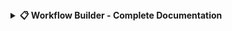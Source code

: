 <details>
<summary><b>📋 Workflow Builder - Complete Documentation</b></summary>

# Workflow Builder 🏗️

A responsive, interactive workflow diagram builder with drag-and-drop functionality, connection tools, and PDF export capabilities.

## 📌 Features
- **Drag-and-drop elements** (Start/End, Process, Decision, etc.)
- **Connection system** with bezier curves and arrowheads
- **Interactive editing** with text and color customization
- **Undo/Redo functionality** with 50-state history
- **PDF export** with high-quality vector output
- **Keyboard shortcuts** for all major actions
- **Zoom controls** (mouse wheel + buttons)
- **Responsive design** works on desktop and tablet
- **Visual feedback** with hover effects and selection states

## 🛠️ Installation
1. Clone the repository:
   ```bash
   git clone https://github.com/yourusername/workflow-builder.git
   ```
